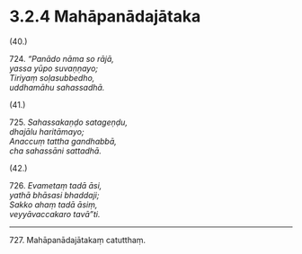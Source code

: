 

# 3.2.4 Mahāpanādajātaka




(40.)

724\. _“Panādo nāma so rājā,_  
_yassa yūpo suvaṇṇayo;_  
_Tiriyaṃ soḷasubbedho,_  
_uddhamāhu sahassadhā._  


(41.)

725\. _Sahassakaṇḍo satageṇḍu,_  
_dhajālu haritāmayo;_  
_Anaccuṃ tattha gandhabbā,_  
_cha sahassāni sattadhā._  


(42.)

726\. _Evametaṃ tadā āsi,_  
_yathā bhāsasi bhaddaji;_  
_Sakko ahaṃ tadā āsiṃ,_  
_veyyāvaccakaro tavā”ti._  


---

727\. Mahāpanādajātakaṃ catutthaṃ.





